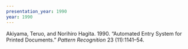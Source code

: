 ```yaml
---
presentation_year: 1990
year: 1990
---
```


Akiyama, Teruo, and Norihiro Hagita. 1990. “Automated Entry System for Printed Documents.” <i>Pattern Recognition</i> 23 (11):1141–54.